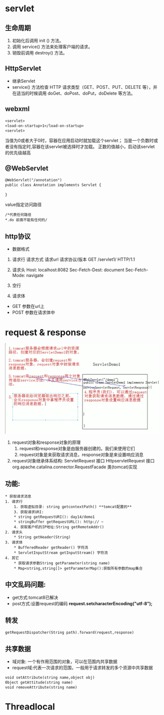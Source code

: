 # servlet

## 生命周期

1. 初始化后调用 init () 方法。
2. 调用 service() 方法来处理客户端的请求。
3. 销毁前调用 destroy() 方法。
## HttpServlet
* 继承Servlet
* service() 方法检查 HTTP 请求类型（GET、POST、PUT、DELETE 等），并在适当的时候调用 doGet、doPost、doPut，doDelete 等方法。
## webxml
```
<servlet>
<load-on-startup>1</load-on-startup>
<servlet>
```
当值为0或者大于0时，容器在应用启动时就加载这个servlet；
当是一个负数时或者没有指定时,容器在该servlet被选择时才加载。
正数的值越小，启动该servlet的优先级越高
## @WebServlet
```
@WebServlet("/annotation")
public class Annotation implements Servlet {
    
}

```


value指定访问路径
```
/*代表任何路径
*.do 前面不能有任何的/
```

## http协议
* 数据格式
1. 请求行
请求方式 请求url 请求协议/版本
GET /servlet1/ HTTP/1.1

2. 请求头
Host: localhost:8082
Sec-Fetch-Dest: document
Sec-Fetch-Mode: navigate
3. 空行
4. 请求体
* GET 参数在url上
* POST 参数在请求体中
# request & response

![alt text](image.png)
1. request对象和response对象的原理
    1. request和response对象是由服务器创建的。我们来使用它们
    2. request对象是来获取请求消息，response对象是来设置响应消息
2. request对象继承体系结构:
ServletRequest 接口
HttpservletRequest 接口
org.apache.catalina.connector.RequestFacade 类(tomcat)实现
## 功能:
    * 获取请求消息
    1. 请求行
        1. 获取虚拟目录: string getcontextPath() **tomcat配置的**
        3. 获取请求URI:
        * string getRequestURI(): day14/demo1
        * stringBuffer getRequestURL(): http:// ~
        4. 获取客户机的IP地址:String getRemoteAddr()
    2. 请求头
        * String getHeader(String)
    3. 请求体
        * BufferedReader getReader() 字符流
        * ServletInputStream getInputStream() 字符流
    4. 其它
        * 获取请求参数String getParameter(string name)
        * Map<string,string[]> getParameterMap():获取所有参数的map集合
## 中文乱码问题:
* get方式:tomcat8已解决
* post方式:设置request的编码
    **request.setcharacterEncoding("utf-8”);**

## 转发
    getRequestDispatcher(String path).forward(request,response)
## 共享数据
* 域对象: 一个有作用范围的对象，可以在范围内共享数据
* request域:代表一次请求的范围，一般用于请求转发的多个资源中共享数据
``` 
void setAttribute(string name,object obj)
0bject getAttitude(string name)
void removeAttribute(string name)
```

# Threadlocal